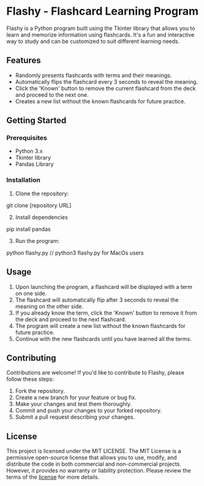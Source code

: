 # Flashy - Flashcard Learning Program

Flashy is a Python program built using the Tkinter library that allows you to learn and memorize information using flashcards. It's a fun and interactive way to study and can be customized to suit different learning needs.

## Features

- Randomly presents flashcards with terms and their meanings.
- Automatically flips the flashcard every 3 seconds to reveal the meaning.
- Click the 'Known' button to remove the current flashcard from the deck and proceed to the next one.
- Creates a new list without the known flashcards for future practice.

## Getting Started

### Prerequisites

- Python 3.x
- Tkinter library
- Pandas Library

### Installation

1. Clone the repository:

git clone [repository URL]

2. Install dependencies

pip install pandas

3. Run the program:

python flashy.py
// python3 flashy.py for MacOs users

## Usage

1. Upon launching the program, a flashcard will be displayed with a term on one side.
2. The flashcard will automatically flip after 3 seconds to reveal the meaning on the other side.
3. If you already know the term, click the 'Known' button to remove it from the deck and proceed to the next flashcard.
4. The program will create a new list without the known flashcards for future practice.
5. Continue with the new flashcards until you have learned all the terms.

## Contributing

Contributions are welcome! If you'd like to contribute to Flashy, please follow these steps:

1. Fork the repository.
2. Create a new branch for your feature or bug fix.
3. Make your changes and test them thoroughly.
4. Commit and push your changes to your forked repository.
5. Submit a pull request describing your changes.

## License

This project is licensed under the MIT LICENSE. The MIT License is a permissive open-source license that allows you to use, modify, and distribute the code in both commercial and non-commercial projects. However, it provides no warranty or liability protection. Please review the terms of the [license](https://github.com/raimoncoding/flashcard_programming/blob/main/LICENSE.txt) for more details.


